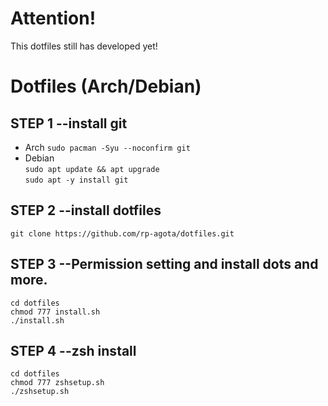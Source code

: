 # Attention!
This dotfiles still has developed yet!

# Dotfiles (Arch/Debian)  
## STEP 1 --install git  
- Arch 
```sudo pacman -Syu --noconfirm git```  
- Debian  
```sudo apt update && apt upgrade```  
```sudo apt -y install git```  
  
## STEP 2 --install dotfiles  
```git clone https://github.com/rp-agota/dotfiles.git```  
  
## STEP 3 --Permission setting and install dots and more.  
```
cd dotfiles
chmod 777 install.sh
./install.sh
```  
  
## STEP 4 --zsh install 
```
cd dotfiles
chmod 777 zshsetup.sh
./zshsetup.sh
```  
